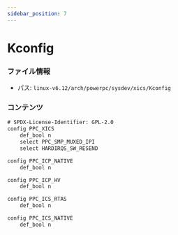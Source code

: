 ```yaml
---
sidebar_position: 7
---
```

# Kconfig

### ファイル情報

- パス: `linux-v6.12/arch/powerpc/sysdev/xics/Kconfig`

### コンテンツ

```txt
# SPDX-License-Identifier: GPL-2.0
config PPC_XICS
	def_bool n
	select PPC_SMP_MUXED_IPI
	select HARDIRQS_SW_RESEND

config PPC_ICP_NATIVE
	def_bool n

config PPC_ICP_HV
	def_bool n

config PPC_ICS_RTAS
	def_bool n

config PPC_ICS_NATIVE
	def_bool n

```
